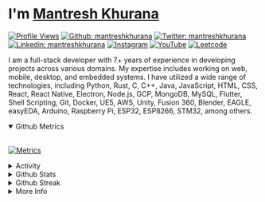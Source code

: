 # I'm [Mantresh Khurana](https://www.mantreshkhurana.com)

[![Profile Views](https://komarev.com/ghpvc/?username=mantreshkhurana&label=Profile%20views&color=0e75b6&style=flat)](https://github.com/mantreshkhurana) [![Github: mantreshkhurana](https://img.shields.io/badge/-mantreshkhurana-grey?style=flat&logo=Github&logoColor=white&link=https://github.com/mantreshkhurana/)](https://github.com/mantreshkhurana/) [![Twitter: mantreshkhurana](https://img.shields.io/badge/-mantreshkhurana-blue?style=flat&logo=Twitter&logoColor=white&link=https://www.twitter.com/mantreshkhurana/)](https://www.twitter.com/mantreshkhurana/) [![Linkedin: mantreshkhurana](https://img.shields.io/badge/-mantreshkhurana-blue?style=flat&logo=Linkedin&logoColor=white&link=https://www.linkedin.com/in/mantreshkhurana/)](https://www.linkedin.com/in/mantreshkhurana/) [![Instagram](https://img.shields.io/badge/-mantreshkhurana-E4405F?style=flat&labelColor=E4405F&logo=instagram&logoColor=white&link=https://www.instagram.com/mantreshkhurana/)](https://www.instagram.com/mantreshkhurana/) [![YouTube](https://img.shields.io/badge/-mantreshkhurana-FF0000?style=flat&labelColor=FF0000&logo=youtube&logoColor=white&link=https://www.youtube.com/mantreshkhurana)](https://www.youtube.com/mantreshkhurana)
[![Leetcode](https://img.shields.io/badge/-mantreshkhurana-FFA116?style=flat&labelColor=FFA116&logo=leetcode&logoColor=white&link=https://leetcode.com/mantreshkhurana/)](https://leetcode.com/mantreshkhurana/)

I am a full-stack developer with 7+ years of experience in developing projects across various domains. My expertise includes working on web, mobile, desktop, and embedded systems. I have utilized a wide range of technologies, including Python, Rust, C, C++, Java, JavaScript, HTML, CSS, React, React Native, Electron, Node.js, GCP, MongoDB, MySQL, Flutter, Shell Scripting, Git, Docker, UE5, AWS, Unity, Fusion 360, Blender, EAGLE, easyEDA, Arduino, Raspberry Pi, ESP32, ESP8266, STM32, among others.

<details open>

<summary>Github Metrics</summary>

<br>

[![Metrics](https://metrics.lecoq.io/mantreshkhurana?template=classic&repositories.forks=true&base.header=0&base.metadata=0&lines=1&languages=1&followup=1&base=header%2C%20activity%2C%20community%2C%20repositories%2C%20metadata&base.indepth=false&base.hireable=false&base.skip=false&languages=false&languages.limit=8&languages.threshold=0%25&languages.other=false&languages.colors=github&languages.sections=most-used&languages.indepth=false&languages.analysis.timeout=15&languages.analysis.timeout.repositories=7.5&languages.categories=markup%2C%20programming&languages.recent.categories=markup%2C%20programming&languages.recent.load=300&languages.recent.days=14&lines=false&lines.sections=base&lines.repositories.limit=2&lines.history.limit=1&followup=false&followup.sections=repositories&followup.indepth=false&followup.archived=false&config.timezone=Asia%2FCalcutta)](https://github.com/mantreshkhurana)

</details>

<details>

<summary>Activity</summary>

<br>

[![Metrics](https://metrics.lecoq.io/mantreshkhurana?template=classic&base.header=0&base.activity=0&base.community=0&base.repositories=0&base.metadata=0&activity=1&notable=1&base=header%2C%20activity%2C%20community%2C%20repositories%2C%20metadata&base.indepth=false&base.hireable=false&base.skip=false&notable=false&notable.from=organization&notable.repositories=false&notable.indepth=false&notable.types=commit&notable.self=false&activity=false&activity.limit=5&activity.load=300&activity.days=14&activity.visibility=all&activity.timestamps=false&activity.filter=all&config.timezone=Asia%2FCalcutta)](https://github.com/mantreshkhurana)

</details>

<details>

<summary>Github Stats</summary>

<br>

[![Stats](https://github-readme-stats.vercel.app/api?username=mantreshkhurana&count_private=true&show_icons=true&locale=en&theme=dark&border_radius=12)](https://github.com/mantreshkhurana)

</details>

<details>

<summary>Github Streak</summary>

<br>

[![Contributions](https://github-readme-streak-stats.herokuapp.com/?user=mantreshkhurana&&theme=dark&border_radius=12)](https://github.com/mantreshkhurana)

</details>

<details>

<summary>More Info</summary>

<br>

> Note: You may have noticed that my contributions date back to 2016, despite my account being created in 2022. This is because I have used the same username and email in various private repositories for different organizations since 2016. However, to start a new journey, I deleted my old account and created a new one that encompasses all my contributions from 2016.

</details>

